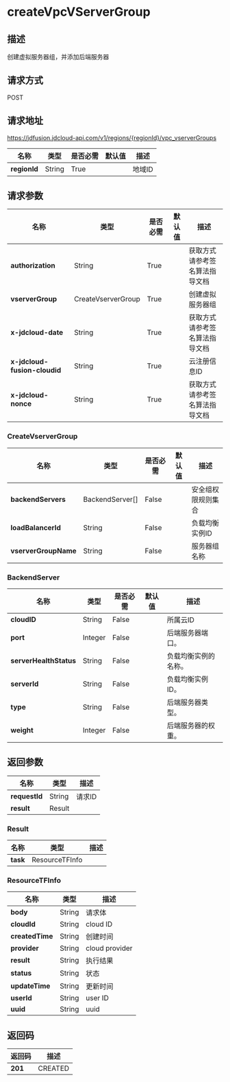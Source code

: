 # createVpcVServerGroup


## 描述
创建虚拟服务器组，并添加后端服务器

## 请求方式
POST

## 请求地址
https://jdfusion.jdcloud-api.com/v1/regions/{regionId}/vpc_vserverGroups

|名称|类型|是否必需|默认值|描述|
|---|---|---|---|---|
|**regionId**|String|True| |地域ID|

## 请求参数
|名称|类型|是否必需|默认值|描述|
|---|---|---|---|---|
|**authorization**|String|True| |获取方式请参考签名算法指导文档|
|**vserverGroup**|CreateVserverGroup|True| |创建虚拟服务器组|
|**x-jdcloud-date**|String|True| |获取方式请参考签名算法指导文档|
|**x-jdcloud-fusion-cloudid**|String|True| |云注册信息ID|
|**x-jdcloud-nonce**|String|True| |获取方式请参考签名算法指导文档|

### CreateVserverGroup
|名称|类型|是否必需|默认值|描述|
|---|---|---|---|---|
|**backendServers**|BackendServer[]|False| |安全组权限规则集合|
|**loadBalancerId**|String|False| |负载均衡实例ID|
|**vserverGroupName**|String|False| |服务器组名称|
### BackendServer
|名称|类型|是否必需|默认值|描述|
|---|---|---|---|---|
|**cloudID**|String|False| |所属云ID|
|**port**|Integer|False| |后端服务器端口。|
|**serverHealthStatus**|String|False| |负载均衡实例的名称。|
|**serverId**|String|False| |负载均衡实例ID。|
|**type**|String|False| |后端服务器类型。|
|**weight**|Integer|False| |后端服务器的权重。|

## 返回参数
|名称|类型|描述|
|---|---|---|
|**requestId**|String|请求ID|
|**result**|Result| |

### Result
|名称|类型|描述|
|---|---|---|
|**task**|ResourceTFInfo| |
### ResourceTFInfo
|名称|类型|描述|
|---|---|---|
|**body**|String|请求体|
|**cloudId**|String|cloud ID|
|**createdTime**|String|创建时间|
|**provider**|String|cloud provider|
|**result**|String|执行结果|
|**status**|String|状态|
|**updateTime**|String|更新时间|
|**userId**|String|user ID|
|**uuid**|String|uuid|

## 返回码
|返回码|描述|
|---|---|
|**201**|CREATED|
